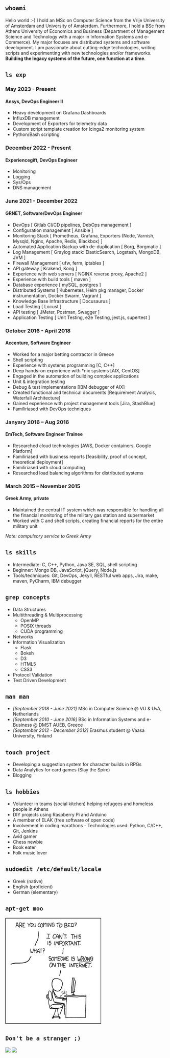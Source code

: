 ## `whoami`

Hello world :-)  I hold an MSc on Computer Science from the Vrije University of Amsterdam and University
of Amsterdam. Furthermore, I hold a BSc from Athens University of Economics and Business (Department of Management Science and Technology with a major in Information Systems and e-Commerce). My major focuses are distributed systems and software development. I am passionate about cutting-edge technologies, writing scripts and experimenting with new technologies and/or frameworks. __Building the legacy systems of the future, one function at a time__.

## `ls exp`

### May 2023 - Present
#### __Ansys, DevOps Engineer II__

- Heavy development on Grafana Dashboards
- InfluxDB management
- Development of Exporters for telemetry data
- Custom script template creation for Icinga2 monitoring system
- Python/Bash scripting

### December 2022 - Present
#### __Experiencegift, DevOps Engineer__

- Monitoring
- Logging
- Sys/Ops
- DNS management

### June 2021 - December 2022
#### __GRNET, Software/DevOps Engineer__

- DevOps [ Gitlab CI/CD pipelines, DebOps management ]
- Configuration management [ Ansible ]
- Monitoring Stack [ Prometheus, Grafana, Exporters (Node, Varnish, Mysqld, Nginx, Apache, Redis, Blackbox) ]
- Automated Application Backup with de-duplication [ Borg, Borgmatic ]
- Log Management [ Graylog stack: ElasticSearch, Logstash, MongoDB, JVM ]
- Firewall Management [ ufw, ferm, iptables ]
- API gateway [ Krakend, Kong ]
- Experience with web servers [ NGINX reverse proxy, Apache2 ]
- Experience with build tools [ maven ]
- Database experience [ mySQL, postgres ]
- Distributed Systems [ Kubernetes, Helm pkg manager, Docker instrumentation, Docker Swarm, Vagrant ]
- Knowledge Base Infrastructure [ Docusaurus ]
- Load Testing [ Locust ]
- API testing [ JMeter, Postman, Swagger ]
- Application Testing [ Unit Testing, e2e Testing, jest.js, supertest ]

### October 2016 - April 2018  
#### __Accenture, Software Engineer__  

- Worked for a major betting contractor in Greece
- Shell scripting
- Experience with systems programming [C, C++]
- Deep hands-on experience with *nix systems [AIX, CentOS]
- Engaged in the automation of building complex applications
- Unit & integration testing
- Debug & test implementations [IBM debugger of AIX]
- Created functional and technical documents [Requirement Analysis, Waterfall Architecture]
- Gained experience with project management tools [Jira, StashBlue]
- Familiriased with DevOps techniques

### Janyary 2016 – Aug 2016  
#### __EmTech, Software Engineer Trainee__  

- Researched cloud technologies [AWS, Docker containers, Google Platform]
- Familiriased with business reports [feasibility, proof of concept, theoretical deployment]
- Familiriased with cloud computing
- Researched load balancing algorithms for distributed systems

### March 2015 – November 2015  
#### __Greek Army, private__  

- Maintained the central IT system which was responsible for handling all the financial monitoring of the military gas station and supermarket
- Worked with C and shell scripts, creating financial reports for the entire military unit

_Note: compulsory service to Greek Army_

## `ls skills`

- Intermediate: C, C++, Python, Java SE, SQL, shell scripting
- Beginner: Mongo DB, JavaScript, jQuery, Node.js
- Tools/techniques: Git, DevOps, Jekyll, RESTful web apps, Jira, make, maven, PyCharm, IBM debugger

## `grep concepts`
- Data Structures
- Multithreading & Multiprocessing 
    - OpenMP
    - POSIX threads
    - CUDA programming
- Networks
- Information Visualization
    - Flask
    - Bokeh
    - D3
    - HTML5
    - CSS3
- Protocol Validation
- Test Driven Development

## `man man`

- _[September 2018 - June 2021]_ MSc in Computer Science @ VU & UvA, Netherlands 
- _[September 2010 - June 2016]_ BSc in Information Systems and e-Business @ DMST AUEB, Greece
- _[September 2012 - December 2012]_ Erasmus student @ Vaasa University, Finland

## `touch project`

- Developing a suggestion system for character builds in RPGs
- Data Analytics for card games (Slay the Spire)
- Blogging

## `ls hobbies` 

- Volunteer in teams (social kitchen) helping refugees and homeless people in Athens
- DIY projects using Raspberry Pi and Arduino
- A member of ELAK (free software of open code)
- Involvement in coding marathons - Technologies used: Python, C/C++, Git, Jenkins
- Avid gamer
- Chess newbie
- Book eater
- Folk music lover

## `sudoedit /etc/default/locale`

- Greek (native)
- English (proficient)
- German (elementary)

## `apt-get moo`

![](dutycalls.png "xkcd/386")


## `Don't be a stranger ;)`

[![](https://img.shields.io/twitter/url/http/shields.io.svg?style=social)](https://twitter.com/atrestis "Send a tweet")
[![](https://img.shields.io/github/followers/atrestis.svg?style=social)](https://github.com/atrestis "Follow me")
